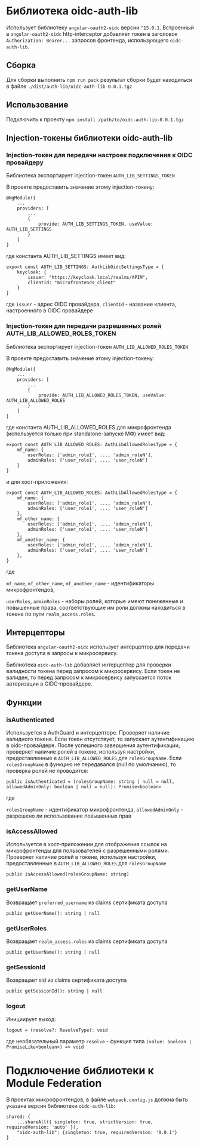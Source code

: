 # Библиотека oidc-auth-lib

Использует библиотеку `angular-oauth2-oidc` версии `^15.0.1`.
Встроенный в `angular-oauth2-oidc` http-interceptor добавляет токен
в заголовок `Authorization: Bearer...` запросов фронтенда, использующего `oidc-auth-lib`. 

## Сборка

Для сборки выполнить 
`npm run pack`
результат сборки будет находиться в файле 
`./dist/auth-lib/oidc-auth-lib-0.0.1.tgz`

## Использование
Подключить к проекту `npm install /path/to/oidc-auth-lib-0.0.1.tgz`

## Injection-токены библиотеки oidc-auth-lib
### Injection-токен для передачи настроек подключения к OIDC провайдеру
Библиотека экспортирует injection-токен `AUTH_LIB_SETTINGS_TOKEN`

В проекте предоставить значение этому injection-токену:

    @NgModule({
        ...
        providers: [
            ...
            {
                provide: AUTH_LIB_SETTINGS_TOKEN, useValue: AUTH_LIB_SETTINGS
            }
        ]
    }

где константа AUTH_LIB_SETTINGS имеет вид:

    export const AUTH_LIB_SETTINGS: AuthLibOidcSettingsType = {
        keycloak: {
            issuer: "https://keycloak.local/realms/APIM",
            clientId: "microfrontends_client"
        }
    }

где 
    `issuer` - адрес OIDC провайдера,
    `clientId` - название клиента, настроенного в OIDC провайдере 

### Injection-токен для передачи разрешенных ролей AUTH_LIB_ALLOWED_ROLES_TOKEN 
Библиотека экспортирует injection-токен `AUTH_LIB_ALLOWED_ROLES_TOKEN`

В проекте предоставить значение этому injection-токену:

    @NgModule({
        ...
        providers: [
            ...
            {
                provide: AUTH_LIB_ALLOWED_ROLES_TOKEN, useValue: AUTH_LIB_ALLOWED_ROLES
            }
        ]
    }

где константа AUTH_LIB_ALLOWED_ROLES для микрофронтенда (используется только при standalone-запуске МФ) имеет вид:

    export const AUTH_LIB_ALLOWED_ROLES: AuthLibAllowedRolesType = {
        mf_name: {
            userRoles: ['admin_role1', ..., 'admin_roleN'], 
            adminRoles: ['user_role1', ..., 'user_roleN']
        }
    }

и для хост-приложения:

    export const AUTH_LIB_ALLOWED_ROLES: AuthLibAllowedRolesType = {
        mf_name: {
            userRoles: ['admin_role1', ..., 'admin_roleN'], 
            adminRoles: ['user_role1', ..., 'user_roleN']
        },
        mf_other_name: {
            userRoles: ['admin_role1', ..., 'admin_roleN'], 
            adminRoles: ['user_role1', ..., 'user_roleN']
        },
        mf_another_name: {
            userRoles: ['admin_role1', ..., 'admin_roleN'], 
            adminRoles: ['user_role1', ..., 'user_roleN']
        },
    }

где

`mf_name`, `mf_other_name`, `mf_another_name` - идентификаторы микрофронтендов,

`userRoles`, `adminRoles` - наборы ролей, которые имеют пониженные и повышенные права,
соответствующие им роли должны находиться в токене по пути `realm_access.roles`.

## Интерцепторы
Библиотека `angular-oauth2-oidc` использует интерцептор для передачи токена доступа в запросы к микросервису.

Библиотека `oidc-auth-lib` добавляет интерцептор для проверки валидности токена перед запросом к микросервису.
Если токен не валиден, то перед запросом к микросервису запускается поток авторизации в OIDC-провайдере. 

## Функции
### isAuthenticated
Используется в AuthGuard и интерцепторе. Проверяет наличие валидного токена. 
Если токен отсутствует, то запускает аутентификацию в oidc-провайдере.
После успешного завершения аутентификации, проверяет наличие ролей в токене, используя настройки, 
предоставленные в `AUTH_LIB_ALLOWED_ROLES` для `rolesGroupName`. Если `rolesGroupName` в функцию 
не передавался (null по умолчанию), то проверка ролей не проводится:

    public isAuthenticated = (rolesGroupName: string | null = null, allowedAdminOnly: boolean | null = null): Promise<boolean>

где

`rolesGroupName` - идентификатор микрофронтенда,
`allowedAdminOnly` - разрешено ли использование повышенных прав

### isAccessAllowed
Используется в хост-приложении для отображения ссылок на микрофронтенды для пользователей с разрешенными ролями. 
Проверяет наличие ролей в токене, используя настройки,
предоставленные в `AUTH_LIB_ALLOWED_ROLES` для `rolesGroupName`

    public isAccessAllowed(rolesGroupName: string)

### getUserName
Возвращает `preferred_username` из claims сертификата доступа 

    public getUserName(): string | null

### getUserRoles
Возвращает `realm_access.roles` из claims сертификата доступа
    
    public getUserName(): string | null

### getSessionId
Возвращает sid из claims сертификата доступа

    public getSessionId(): string | null

### logout
Инициирует выход:

    logout = (resolve?: ResolveType): void

где необязательный параметр `resolve` - функция типа `(value: boolean | PromiseLike<boolean>) => void`

# Подключение библиотеки к Module Federation

В проектах микрофронтендов, в файле `webpack.config.js` должна быть указана версия библиотеки `oidc-auth-lib`:

    shared: {
        ...shareAll({ singleton: true, strictVersion: true, requiredVersion: 'auto' }),
        "oidc-auth-lib": {singleton: true, requiredVersion: '0.0.1'}
    }
